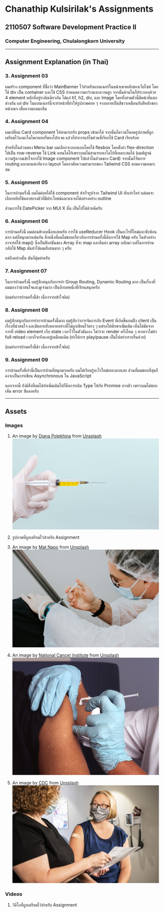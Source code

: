 # Chanathip Kulsirilak's Assignments

## 2110507 Software Development Practice II

### Computer Engineering, Chulalongkorn University

***

## Assignment Explanation (in Thai)

### 3. Assignment 03

ผมสร้าง component ที่ชื่อว่า MainBanner ไว้สำหรับแบนเนอร์ในหน้าเพจหลักของเว็บไซต์ โดยใช้ div เป็น container และใช้ CSS กำหนดความกว้างและความสูง จากนั้นด้านในก็ประกอบด้วย 4 element หลักที่อยู่ระดับเดียวกัน ได้แก่ h1, h2, div, และ Image โดยทั้งสามตัวนี้มีหน้าที่แตกต่างกัน แต่ div ในแบนเนอร์นี้จะทำหน้าที่ทำให้รูปภาพค่อย ๆ จางกลายเป็นสีขาวเหมือนกับสีหลักของหน้าเพจ เพื่อความกลมกลืน

### 4. Assignment 04

ผมเปลี่ยน Card component ให้สามารถรับ props เข้ามาได้ จากนั้นก็ดาวน์โหลดรูปภาพที่ถูกเตรียมไว้ลงมาในไดเรคทอรี่ของโปรเจค แล้วก็ทำการแก้ไขส่วนที่เรียกใช้ Card เรียบร้อย

สำหรับในส่วนของ Menu bar ผมเลือกจะออกแบบโดยใช้ flexbox โดยตั้งค่า flex-direction ให้เป็น row-reverse ใช้ Link แทนโลโก้เพราะผมไม่สามารถหาโลโก้ที่เหมาะสมได้ (ผมพิสูจน์ความรู้ความเข้าใจการใช้ Image component ไปแล้วในส่วนของ Card) จากนั้นก็จัดการ routing และตกแต่งจัดวาง layout โดยอาศัยความสามารถของ Tailwind CSS ตามความเหมาะสม

### 5. Assignment 05

ในการบ้านครั้งนี้ ผมไม่ค่อยได้ใช้ component สำเร็จรูปจาก Tailwind UI สักเท่าไหร่ แต่ผมจะเลือกหยิบใช้คลาสบางตัวที่มีประโยชน์และหาเจอได้อย่างอย่าง outline

ส่วนการใช้ DatePicker จาก MUI X นั้น เป็นไปได้ด้วยดีครับ

### 6. Assignment 06

การบ้านครั้งนี้ ผมค่อนข้างเหนื่อยเลยครับ การใช้ useReducer Hook เป็นอะไรที่ใหม่และซับซ้อนมาก แต่ก็สนุกมากเช่นกัน สิ่งหนึ่งที่ผมไม่ชอบเกี่ยวกับการบ้านครั้งนี้คือการใช้ Map ครับ ในตัวอย่าง อาจารย์ใช้ map() ซึ่งเป็นฟังก์ชันของ Array ที่จะ map และคืนค่า array กลับมา แต่ในการบ้านกลับใช้ Map มันทำให้ผมสับสนมาก ๆ ครับ

แต่ถึงอย่างนั้น มันก็คุ้มค่าครับ

### 7. Assignment 07

ในการบ้านครั้งนี้ ผมรู้สึกสนุกกับการทำ Group Routing, Dynamic Routing มาก เป็นเรื่องที่ผมมองว่าน่าสนใจและดูเจ๋งมาก เป็นอีกบทหนึ่งที่เรียนสนุกครับ

(ผมส่งการบ้านครั้งนี้ช้า เนื่องจากเข้าใจผิด)

### 8. Assignment 08

ผมรู้สึกสนุกกับการทำการบ้านครั้งนี้มาก ผมรู้สึกว่าการจัดการกับ Event ที่เกิดขึ้นบนฝั่ง client เป็นเรื่องที่น่าสนใจ และมีหลายสิ่งหลายอย่างที่ไม่ถูกเขียนไว้ตรง ๆ แต่รอให้ศึกษาเพิ่มเติม เห็นได้ชัดจากการที่ video element เก็บ state เวลาไว้ในตัวมันเอง ไม่ว่าจะ render ครั้งไหน ๆ หากเราไม่ทำ full reload เวลาก็จะยังคงอยู่เหมือนเดิม (ทำให้การ play/pause เป็นไปอย่างราบรื่นด้วย)

(ผมส่งการบ้านครั้งนี้ช้า เนื่องจากเข้าใจผิด)

### 9. Assignment 09

การบ้านครั้งที่เก้านี้เป็นการบ้านที่สนุกมากครับ ผมได้เรียนรู้อะไรใหม่เยอะมากเลย ส่วนที่ผมชอบที่สุดก็คงจะเป็นการเขียน Asynchronous ใน JavaScript

นอกจากนี้ ยังมีสิ่งที่ผมได้ทำเพิ่มเติมไปก็คือการเติม Type ให้กับ Promise บางตัว เพราะผมไม่ชอบเห็น error สีแดงครับ

***

## Assets

### Images

1. An image by [Diana Polekhina](https://unsplash.com/@diana_pole) from [Unsplash](https://unsplash.com)
![An image](public/images/vaccine_a.jpg)

2. รูปภาพที่ถูกเตรียมไว้สำหรับ Assignment

3. An image by [Mat Napo](https://unsplash.com/@matnapo) from [Unsplash](https://unsplash.com)
![An image](/public/images/vaccine_b.jpg)

4. An image by [National Cancer Institute](https://unsplash.com/@nci) from [Unsplash](https://unsplash.com)
![An image](/public/images/vaccine_c.jpg)

5. An image by [CDC](https://unsplash.com/@cdc) from [Unsplash](https://unsplash.com)
![An image](/public/images/vaccine_d.jpg)

### Videos

1. วิดีโอที่ถูกเตรียมไว้สำหรับ Assignment